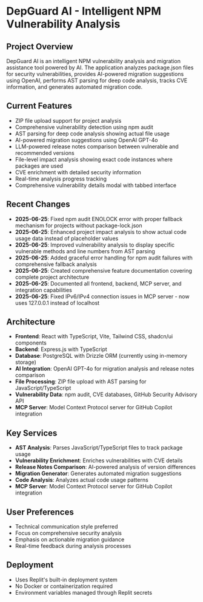 # DepGuard AI - Intelligent NPM Vulnerability Analysis

## Project Overview
DepGuard AI is an intelligent NPM vulnerability analysis and migration assistance tool powered by AI. The application analyzes package.json files for security vulnerabilities, provides AI-powered migration suggestions using OpenAI, performs AST parsing for deep code analysis, tracks CVE information, and generates automated migration code.

## Current Features
- ZIP file upload support for project analysis
- Comprehensive vulnerability detection using npm audit
- AST parsing for deep code analysis showing actual file usage
- AI-powered migration suggestions using OpenAI GPT-4o
- LLM-powered release notes comparison between vulnerable and recommended versions
- File-level impact analysis showing exact code instances where packages are used
- CVE enrichment with detailed security information
- Real-time analysis progress tracking
- Comprehensive vulnerability details modal with tabbed interface

## Recent Changes
- **2025-06-25**: Fixed npm audit ENOLOCK error with proper fallback mechanism for projects without package-lock.json
- **2025-06-25**: Enhanced project impact analysis to show actual code usage data instead of placeholder values
- **2025-06-25**: Improved vulnerability analysis to display specific vulnerable methods and line numbers from AST parsing
- **2025-06-25**: Added graceful error handling for npm audit failures with comprehensive fallback analysis
- **2025-06-25**: Created comprehensive feature documentation covering complete project architecture
- **2025-06-25**: Documented all frontend, backend, MCP server, and integration capabilities
- **2025-06-25**: Fixed IPv6/IPv4 connection issues in MCP server - now uses 127.0.0.1 instead of localhost

## Architecture
- **Frontend**: React with TypeScript, Vite, Tailwind CSS, shadcn/ui components
- **Backend**: Express.js with TypeScript
- **Database**: PostgreSQL with Drizzle ORM (currently using in-memory storage)
- **AI Integration**: OpenAI GPT-4o for migration analysis and release notes comparison
- **File Processing**: ZIP file upload with AST parsing for JavaScript/TypeScript
- **Vulnerability Data**: npm audit, CVE databases, GitHub Security Advisory API
- **MCP Server**: Model Context Protocol server for GitHub Copilot integration

## Key Services
- **AST Analysis**: Parses JavaScript/TypeScript files to track package usage
- **Vulnerability Enrichment**: Enriches vulnerabilities with CVE details
- **Release Notes Comparison**: AI-powered analysis of version differences
- **Migration Generator**: Generates automated migration suggestions
- **Code Analysis**: Analyzes actual code usage patterns
- **MCP Server**: Model Context Protocol server for GitHub Copilot integration

## User Preferences
- Technical communication style preferred
- Focus on comprehensive security analysis
- Emphasis on actionable migration guidance
- Real-time feedback during analysis processes

## Deployment
- Uses Replit's built-in deployment system
- No Docker or containerization required
- Environment variables managed through Replit secrets